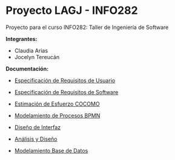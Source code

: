 # Proyecto LAGJ - INFO282 

Proyecto para el curso INFO282: Taller de Ingeniería de Software


**Integrantes:**

* Claudia Arias
* Jocelyn Tereucán 

**Documentación:**

*  [Especificación de Requisitos de Usuario](https://github.com/clfak/INFO248/blob/main/Documentaci%C3%B3n/Especificaci%C3%B3n%20de%20requisitos%20de%20usuario(ERU).pdf)

*  [Especificación de Requisitos de Software](https://github.com/clfak/INFO248/blob/main/Documentaci%C3%B3n/Especificaci%C3%B3n%20de%20requisitos%20Software(ERS).pdf)

* [Estimación de Esfuerzo COCOMO](https://github.com/clfak/LAGJ/blob/main/Documentaci%C3%B3n/Estimacion_de_Esfuerzo_LAGJ.pdf)

* [Modelamiento de Procesos BPMN](https://github.com/clfak/LAGJ/blob/main/Documentaci%C3%B3n/Procesos_BPMN/Procesos.md)

* [Diseño de Interfaz](https://github.com/clfak/LAGJ-TRANSPORTES/blob/main/Documentaci%C3%B3n/HCI/Informe%20final_%20Interfaz.pdf)


* [Análisis y Diseño](https://github.com/clfak/LAGJ-TRANSPORTES/blob/main/Documentaci%C3%B3n/Analisis%20y%20dise%C3%B1o.pdf)

* [Modelamiento Base de Datos](https://github.com/clfak/LAGJ-TRANSPORTES/blob/main/Documentaci%C3%B3n/Modelamiento%20Base%20de%20datos/ModeloBasededatos.pdf)

